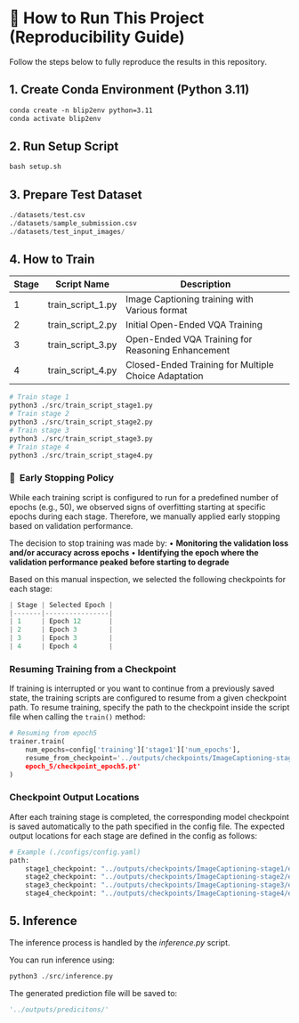 # **🚀 How to Run This Project (Reproducibility Guide)**

Follow the steps below to fully reproduce the results in this repository.

## 1. Create Conda Environment (Python 3.11)

```markdown
conda create -n blip2env python=3.11
conda activate blip2env
```

## 2. Run Setup Script

```markdown
bash setup.sh
```

## 3. Prepare Test Dataset

```python
./datasets/test.csv
./datasets/sample_submission.csv
./datasets/test_input_images/
```

## 4. How to Train

| Stage | Script Name       | Description                                              |
| ----- | ----------------- | -------------------------------------------------------- |
| 1     | train_script_1.py | Image Captioning training with Various format            |
| 2     | train_script_2.py | Initial Open-Ended VQA Training                          |
| 3     | train_script_3.py | Open-Ended VQA Training for Reasoning Enhancement        |
| 4     | train_script_4.py | Closed-Ended Training for Multiple Choice Adaptation     |

```python
# Train stage 1
python3 ./src/train_script_stage1.py
# Train stage 2
python3 ./src/train_script_stage2.py
# Train stage 3
python3 ./src/train_script_stage3.py
# Train stage 4
python3 ./src/train_script_stage4.py

```

### **🛑**  Early Stopping Policy

While each training script is configured to run for a predefined number of epochs (e.g., 50), we observed signs of overfitting starting at specific epochs during each stage. Therefore, we manually applied early stopping based on validation performance.

The decision to stop training was made by:
• **Monitoring the validation loss and/or accuracy across epochs**
• **Identifying the epoch where the validation performance peaked before starting to degrade**

Based on this manual inspection, we selected the following checkpoints for each stage:

```python
| Stage | Selected Epoch |
|-------|----------------|
| 1     | Epoch 12       |
| 2     | Epoch 3        |
| 3     | Epoch 3        |
| 4     | Epoch 4        |
```

### Resuming Training from a Checkpoint

If training is interrupted or you want to continue from a previously saved state, the training scripts are configured to resume from a given checkpoint path. To resume training, specify the path to the checkpoint inside the script file when calling the `train()` method:

```python
# Resuming from epoch5
trainer.train(
    num_epochs=config['training']['stage1']['num_epochs'],
    resume_from_checkpoint='../outputs/checkpoints/ImageCaptioning-stage1/
    epoch_5/checkpoint_epoch5.pt'
)
```

### Checkpoint Output Locations

After each training stage is completed, the corresponding model checkpoint is saved automatically to the path specified in the config file. The expected output locations for each stage are defined in the config as follows:

```python
# Example (./configs/config.yaml)
path:
	stage1_checkpoint: "../outputs/checkpoints/ImageCaptioning-stage1/epoch_12/checkpoint_epoch12.pt"
	stage2_checkpoint: "../outputs/checkpoints/ImageCaptioning-stage2/epoch_3/checkpoint_epoch3.pt"
	stage3_checkpoint: "../outputs/checkpoints/ImageCaptioning-stage3/epoch_3/checkpoint_epoch3.pt"
	stage4_checkpoint: "../outputs/checkpoints/ImageCaptioning-stage4/epoch_4/checkpoint_epoch4.pt"
```

## 5. Inference

The inference process is handled by the _inference.py_ script.

You can run inference using:

```python
python3 ./src/inference.py
```

The generated prediction file will be saved to:

```python
'../outputs/predicitons/'
```
